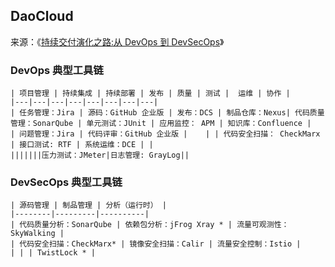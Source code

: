 ## DaoCloud

来源：《[持续交付演化之路:从 DevOps 到 DevSecOps](http://www.idcquan.com/Special/2019trucs/ppt/wangtianqing.pdf)》

### DevOps 典型工具链

```process-table
| 项目管理 | 持续集成 | 持续部署 | 发布 | 质量 | 测试 |  运维 | 协作 |   
|---|---|---|---|---|---|---|---|
| 任务管理：Jira | 源码：GitHub 企业版 | 发布：DCS | 制品仓库：Nexus| 代码质量管理：SonarQube | 单元测试：JUnit | 应用监控： APM | 知识库：Confluence |  
| 问题管理：Jira | 代码评审：GitHub 企业版 |    | | 代码安全扫描： CheckMarx | 接口测试: RTF | 系统运维：DCE | |
|||||||压力测试：JMeter|日志管理: GrayLog||
```

### DevSecOps 典型工具链

```process-table
| 源码管理 | 制品管理 | 分析（运行时） |
|--------|---------|----------|
| 代码质量分析：SonarQube | 依赖包分析：jFrog Xray * | 流量可观测性：SkyWalking | 
| 代码安全扫描：CheckMarx* | 镜像安全扫描：Calir | 流量安全控制：Istio |
| | | TwistLock * |
```

